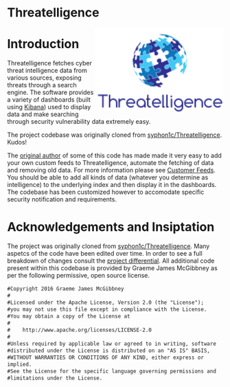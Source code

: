 # Threatelligence

<img src="./docs/logo.png" align="right" width="300" />

# Introduction

Threatelligence fetches cyber threat intelligence data from various sources, exposing threats through a search engine. The software provides a variety of dashboards (built using [Kibana](https://www.elastic.co/products/kibana)) used to display data and make searching through security vulnerability data extremely easy.

The project codebase was originally cloned from [syphon1c/Threatelligence](https://github.com/syphon1c/Threatelligence). Kudos!

The [original author](https://github.com/syphon1c) of some of this code has made made it very easy to add your own custom feeds to Threatelligence, automate the fetching of data and removing old data. For more information please see [Customer Feeds](./Customfeeds.md). You should be able to add all kinds of data (whatever you determine as intelligence) to the underlying index and then display it in the dashboards.
The codebase has been customized however to accomodate specific security notification and requirements.

# Acknowledgements and Insiptation

The project was originally cloned from [syphon1c/Threatelligence](https://github.com/syphon1c/Threatelligence). Many aspetcs of the code have been edited over time. In order to see a full breakdown of changes consult the [project differential](https://github.com/syphon1c/Threatelligence/compare/master...gfunkoriginal:master).
All additional code present within this codebase is provided by Graeme James McGibbney as per the following permissive, open source license.

```
#Copyright 2016 Graeme James McGibbney
#
#Licensed under the Apache License, Version 2.0 (the "License");
#you may not use this file except in compliance with the License.
#You may obtain a copy of the License at
#
#    http://www.apache.org/licenses/LICENSE-2.0
#
#Unless required by applicable law or agreed to in writing, software
#distributed under the License is distributed on an "AS IS" BASIS,
#WITHOUT WARRANTIES OR CONDITIONS OF ANY KIND, either express or implied.
#See the License for the specific language governing permissions and
#limitations under the License.
```

